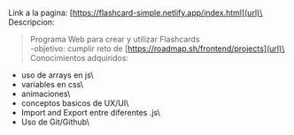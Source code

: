 Link a la pagina: [https://flashcard-simple.netlify.app/index.html](url)\
Descripcion: 
> Programa Web para crear y utilizar Flashcards\
> -objetivo: cumplir reto de [https://roadmap.sh/frontend/projects](url)\
 Conocimientos adquiridos:
 - uso de arrays en js\
 - variables en css\
 - animaciones\
 - conceptos basicos de UX/UI\
 - Import and Export entre diferentes .js\
 - Uso de Git/Github\
